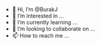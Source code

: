 - 👋 Hi, I’m @BurakJ
- 👀 I’m interested in ...
- 🌱 I’m currently learning ...
- 💞️ I’m looking to collaborate on ...
- 📫 How to reach me ...

<!---
BurakJ/BurakJ is a ✨ special ✨ repository because its `README.md` (this file) appears on your GitHub profile.
You can click the Preview link to take a look at your changes.
--->
